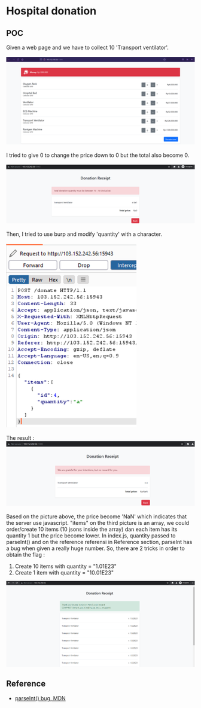 # Hospital donation

## POC

Given a web page and we have to collect 10 'Transport ventilator'.\
\
![pic1](pic1.png)\
\
I tried to give 0 to change the price down to 0 but the total also become 0.\
\
![pic2](pic2.png)\
\
Then, I tried to use burp and modify 'quantity' with a character.\
\
![pic3](pic3.png)\
\
The result :
\
![pic4](pic4.png)\
\
Based on the picture above, the price become 'NaN' which indicates that the server use javascript.
"items" on the third picture is an array, we could order/create 10 items (10 jsons inside the array) dan each item has its quantity 1 but the price become lower.
In index.js, quantity passed to parseInt() and on the reference referensi in Reference section, parseInt has a bug when given a really huge number.
So, there are 2 tricks in order to obtain the flag :
1. Create 10 items with quantity  = "1.01E23"
2. Create 1 item with quantity = "10.01E23"

![flag](flag.png)

## Reference

* [parseInt() bug, MDN](https://developer.mozilla.org/en-US/docs/Web/JavaScript/Reference/Global_Objects/parseInt?retiredLocale=id#description)
